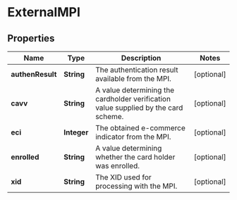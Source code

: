 

# ExternalMPI


## Properties

| Name | Type | Description | Notes |
|------------ | ------------- | ------------- | -------------|
|**authenResult** | **String** | The authentication result available from the MPI. |  [optional] |
|**cavv** | **String** | A value determining the cardholder verification value supplied by the card scheme. |  [optional] |
|**eci** | **Integer** | The obtained e-commerce indicator from the MPI. |  [optional] |
|**enrolled** | **String** | A value determining whether the card holder was enrolled. |  [optional] |
|**xid** | **String** | The XID used for processing with the MPI. |  [optional] |



